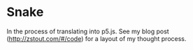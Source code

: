 # Snake

In the process of translating into p5.js. See my blog post (http://zstout.com/#/code) for a layout of my thought process.

